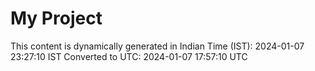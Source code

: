 # My Project

This content is dynamically generated in Indian Time (IST): 2024-01-07 23:27:10 IST
Converted to UTC: 2024-01-07 17:57:10 UTC
